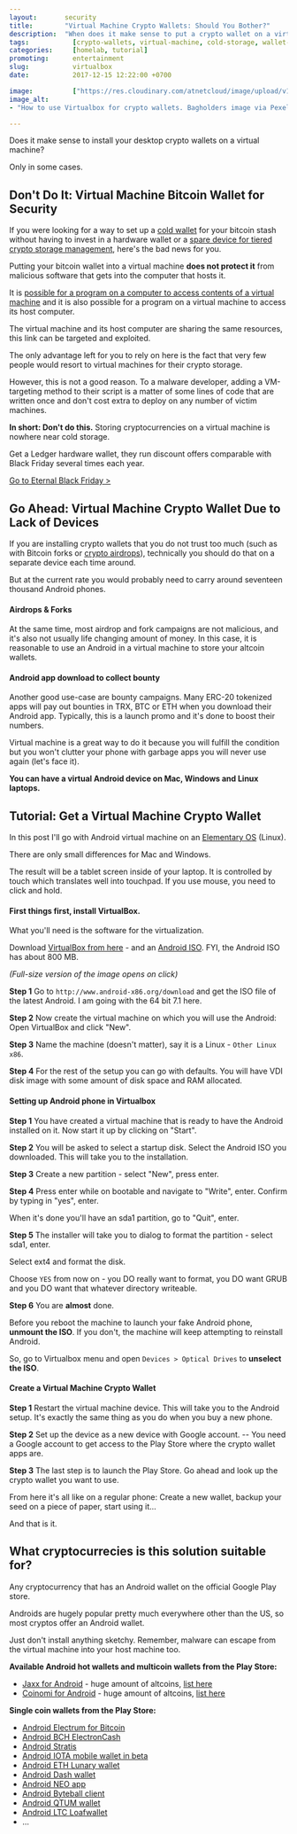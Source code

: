 ```yaml
---
layout:       security
title:        "Virtual Machine Crypto Wallets: Should You Bother?"
description:  "When does it make sense to put a crypto wallet on a virtual machine? Includes a full walkthrough tutorial on how to set up a cryptocurrency wallet in Virtualbox."
tags:           [crypto-wallets, virtual-machine, cold-storage, wallet-security, crypto-security]
categories:     [homelab, tutorial]
promoting:      entertainment
slug:           virtualbox
date:           2017-12-15 12:22:00 +0700

image:          ["https://res.cloudinary.com/atnetcloud/image/upload/v1586242335/atnet/cybersecurity/black-laptop-beside-audio-mixer-set-919734_ae2uzl.jpg"]
image_alt:
- "How to use Virtualbox for crypto wallets. Bagholders image via Pexels."

---
```


Does it make sense to install your desktop crypto wallets on a virtual machine?

Only in some cases.

## Don't Do It: Virtual Machine Bitcoin Wallet for Security

If you were looking for a way to set up a [cold wallet](/altcoin-wallets/) for your bitcoin stash without having to invest in a hardware wallet or a [spare device for tiered crypto storage management](/device-management/), here's the bad news for you.

Putting your bitcoin wallet into a virtual machine **does not protect it** from malicious software that gets into the computer that hosts it.

It is [possible for a program on a computer to access contents of a virtual machine](https://security.stackexchange.com/questions/3056/how-secure-are-virtual-machines-really-false-sense-of-security) and it is also possible for a program on a virtual machine to access its host computer.

The virtual machine and its host computer are sharing the same resources, this link can be targeted and exploited.

The only advantage left for you to rely on here is the fact that very few people would resort to virtual machines for their crypto storage.

However, this is not a good reason. To a malware developer, adding a VM-targeting method to their script is a matter of some lines of code that are written once and don't cost extra to deploy on any number of victim machines.

**In short: Don't do this.** Storing cryptocurrencies on a virtual machine is nowhere near cold storage.

Get a Ledger hardware wallet, they run discount offers comparable with Black Friday several times each year.

<p><a href="/blackfriday/" class="btn">Go to Eternal Black Friday ></a></p>

## Go Ahead: Virtual Machine Crypto Wallet Due to Lack of Devices

If you are installing crypto wallets that you do not trust too much (such as with Bitcoin forks or [crypto airdrops](/airdrops/)), technically you should do that on a separate device each time around.

But at the current rate you would probably need to carry around seventeen thousand Android phones.

#### Airdrops & Forks

At the same time, most airdrop and fork campaigns are not malicious, and it's also not usually life changing amount of money. In this case, it is reasonable to use an Android in a virtual machine to store your altcoin wallets.

#### Android app download to collect bounty

Another good use-case are bounty campaigns. Many ERC-20 tokenized apps will pay out bounties in TRX, BTC or ETH when you download their Android app. Typically, this is a launch promo and it's done to boost their numbers.

Virtual machine is a great way to do it because you will fulfill the condition but you won't clutter your phone with garbage apps you will never use again (let's face it).

**You can have a virtual Android device on Mac, Windows and Linux laptops.**

## Tutorial: Get a Virtual Machine Crypto Wallet

In this post I'll go with Android virtual machine on an [Elementary OS](https://elementary.io/) (Linux).

There are only small differences for Mac and Windows.

The result will be a tablet screen inside of your laptop. It is controlled by touch which translates well into touchpad. If you use mouse, you need to click and hold.

#### First things first, install VirtualBox.

What you'll need is the software for the virtualization.

Download [VirtualBox from here](https://www.virtualbox.org/wiki/Downloads) - and an [Android ISO](http://www.android-x86.org/download). FYI, the Android ISO has about 800 MB.

*(Full-size version of the image opens on click)*

<amp-img itemprop="image" alt="Altcoin Trading Security"
 src="https://res.cloudinary.com/atnetcloud/image/upload/v1586239225/atnet/cybersecurity/1androidiso_ctht1f.jpg" layout="responsive"
 data-original-width="753px" data-original-height="823px"
width="753px" height="823px"></amp-img>

**Step 1** Go to `http://www.android-x86.org/download` and get the ISO file of the latest Android. I am going with the 64 bit 7.1 here.

<amp-img itemprop="image" alt="Altcoin Trading Security"
 src="https://res.cloudinary.com/atnetcloud/image/upload/v1586239225/atnet/cybersecurity/2virtualbox_jtcljx.jpg" layout="responsive"
 data-original-width="1920px" data-original-height="1080px"
width="753px" height="423px"></amp-img>

**Step 2** Now create the virtual machine on which you will use the Android: Open VirtualBox and click "New".

<amp-img itemprop="image" alt="Altcoin Trading Security"
 src="https://res.cloudinary.com/atnetcloud/image/upload/v1586239225/atnet/cybersecurity/3_zvj1na.jpg" layout="responsive"
 data-original-width="1920px" data-original-height="1080px"
width="753px" height="423px"></amp-img>

**Step 3** Name the machine (doesn't matter), say it is a Linux - `Other Linux x86`.

<amp-img itemprop="image" alt="Altcoin Trading Security"
 src="https://res.cloudinary.com/atnetcloud/image/upload/v1586239225/atnet/cybersecurity/4_h18rjg.jpg" layout="responsive"
 data-original-width="1920px" data-original-height="1080px"
width="753px" height="423px"></amp-img>

**Step 4** For the rest of the setup you can go with defaults. You will have VDI disk image with some amount of disk space and RAM allocated.

<amp-img itemprop="image" alt="Altcoin Trading Security"
 src="https://res.cloudinary.com/atnetcloud/image/upload/v1586239225/atnet/cybersecurity/5_jodpln.jpg" layout="responsive"
 data-original-width="1920px" data-original-height="1080px"
width="753px" height="423px"></amp-img>

#### Setting up Android phone in Virtualbox

**Step 1** You have created a virtual machine that is ready to have the Android installed on it. Now start it up by clicking on "Start".

<amp-img itemprop="image" alt="Altcoin Trading Security"
 src="https://res.cloudinary.com/atnetcloud/image/upload/v1586239225/atnet/cybersecurity/6_ckab8e.jpg" layout="responsive"
 data-original-width="1920px" data-original-height="1080px"
width="753px" height="423px"></amp-img>

**Step 2** You will be asked to select a startup disk. Select the Android ISO you downloaded. This will take you to the installation.

<amp-img itemprop="image" alt="Altcoin Trading Security"
 src="https://res.cloudinary.com/atnetcloud/image/upload/v1586239226/atnet/cybersecurity/7_salf6a.jpg" layout="responsive"
 data-original-width="1920px" data-original-height="1080px"
width="753px" height="423px"></amp-img>

**Step 3** Create a new partition - select "New", press enter.

<amp-img itemprop="image" alt="Altcoin Trading Security"
 src="https://res.cloudinary.com/atnetcloud/image/upload/v1586239226/atnet/cybersecurity/8_uktyag.jpg" layout="responsive"
 data-original-width="1920px" data-original-height="1080px"
width="753px" height="423px"></amp-img>

**Step 4** Press enter while on bootable and navigate to "Write", enter. Confirm by typing in "yes", enter.

When it's done you'll have an sda1 partition, go to "Quit", enter.

<amp-img itemprop="image" alt="Altcoin Trading Security"
 src="https://res.cloudinary.com/atnetcloud/image/upload/v1586239226/atnet/cybersecurity/8i_gcmvpq.jpg" layout="responsive"
 data-original-width="1920px" data-original-height="1080px"
width="753px" height="423px"></amp-img>

**Step 5** The installer will take you to dialog to format the partition - select sda1, enter.

Select ext4 and format the disk.

Choose `YES` from now on - you DO really want to format, you DO want GRUB and you DO want that whatever directory writeable.


<amp-img itemprop="image" alt="Altcoin Trading Security"
 src="https://res.cloudinary.com/atnetcloud/image/upload/v1586239227/atnet/cybersecurity/9_e1wtsp.jpg" layout="responsive"
 data-original-width="1920px" data-original-height="1080px"
width="753px" height="423px"></amp-img>

**Step 6** You are **almost** done.

<amp-img itemprop="image" alt="Altcoin Trading Security"
 src="https://res.cloudinary.com/atnetcloud/image/upload/v1586239226/atnet/cybersecurity/10unmount_f9boxf.jpg" layout="responsive"
 data-original-width="1920px" data-original-height="1080px"
width="753px" height="423px"></amp-img>

Before you reboot the machine to launch your fake Android phone, **unmount the ISO**. If you don't, the machine will keep attempting to reinstall Android.

So, go to Virtualbox menu and open `Devices > Optical Drives` to **unselect the ISO**.

#### Create a Virtual Machine Crypto Wallet

**Step 1** Restart the virtual machine device. This will take you to the Android setup. It's exactly the same thing as you do when you buy a new phone.

<amp-img itemprop="image" alt="Altcoin Trading Security"
 src="https://res.cloudinary.com/atnetcloud/image/upload/v1586239226/atnet/cybersecurity/11_qi8jfh.jpg" layout="responsive"
 data-original-width="1920px" data-original-height="1080px"
width="753px" height="423px"></amp-img>

**Step 2** Set up the device as a new device with Google account. -- You need a Google account to get access to the Play Store where the crypto wallet apps are.

<amp-img itemprop="image" alt="Altcoin Trading Security"
 src="https://res.cloudinary.com/atnetcloud/image/upload/v1586239227/atnet/cybersecurity/12_bewdoc.jpg" layout="responsive"
 data-original-width="1920px" data-original-height="1080px"
width="753px" height="423px"></amp-img>


<amp-img itemprop="image" alt="Altcoin Trading Security"
 src="https://res.cloudinary.com/atnetcloud/image/upload/v1586239227/atnet/cybersecurity/13_nzbcpk.jpg" layout="responsive"
 data-original-width="1920px" data-original-height="1080px"
width="753px" height="423px"></amp-img>

**Step 3** The last step is to launch the Play Store. Go ahead and look up the crypto wallet you want to use.

<amp-img itemprop="image" alt="Altcoin Trading Security"
 src="https://res.cloudinary.com/atnetcloud/image/upload/v1586239227/atnet/cybersecurity/15play_wfalts.jpg" layout="responsive"
 data-original-width="1920px" data-original-height="1080px"
width="753px" height="423px"></amp-img>


<amp-img itemprop="image" alt="Altcoin Trading Security"
 src="https://res.cloudinary.com/atnetcloud/image/upload/v1586239227/atnet/cybersecurity/15_k3ao5i.jpg" layout="responsive"
 data-original-width="1920px" data-original-height="1080px"
width="753px" height="423px"></amp-img>

From here it's all like on a regular phone: Create a new wallet, backup your seed on a piece of paper, start using it...

<amp-img itemprop="image" alt="Altcoin Trading Security"
 src="https://res.cloudinary.com/atnetcloud/image/upload/v1586239228/atnet/cybersecurity/16voila_iwm6m4.jpg" layout="responsive"
 data-original-width="1920px" data-original-height="1080px"
width="753px" height="423px"></amp-img>

And that is it.

## What cryptocurrecies is this solution suitable for?

Any cryptocurrency that has an Android wallet on the official Google Play store.

Androids are hugely popular pretty much everywhere other than the US, so most cryptos offer an Android wallet.

Just don't install anything sketchy. Remember, malware can escape from the virtual machine into your host machine too.

**Available Android hot wallets and multicoin wallets from the Play Store:**

* [Jaxx for Android](https://play.google.com/store/apps/details?id=com.kryptokit.jaxx&hl=en) - huge amount of altcoins, [list here](https://decentral.zendesk.com/hc/en-us/articles/218373867-Which-tokens-does-Jaxx-support-)
* [Coinomi for Android](https://play.google.com/store/apps/details?id=com.coinomi.wallet&hl=en) - huge amount of altcoins, [list here](https://coinomi.com/#supported-coins)

**Single coin wallets from the Play Store:**

* [Android Electrum for Bitcoin](https://play.google.com/store/apps/details?id=org.electrum.electrum)
* [Android BCH ElectronCash](https://play.google.com/store/apps/details?id=org.electroncash.electroncash&hl=en)
* [Android Stratis](https://play.google.com/store/apps/details?id=com.stratis.live)
* [Android IOTA mobile wallet in beta](https://play.google.com/store/apps/details?id=org.iota.wallet)
* [Android ETH Lunary wallet](https://play.google.com/store/apps/details?id=com.rehanced.lunary)
* [Android Dash wallet](https://play.google.com/store/apps/details?id=hashengineering.darkcoin.wallet)
* [Android NEO app](https://play.google.com/store/apps/details?id=neo.app)
* [Android Byteball client](https://play.google.com/store/apps/details?id=org.byteball.wallet)
* [Android QTUM wallet](https://play.google.com/store/apps/details?id=org.qtum.wallet)
* [Android LTC Loafwallet](https://play.google.com/store/apps/details?id=com.loafwallet)
* ...
